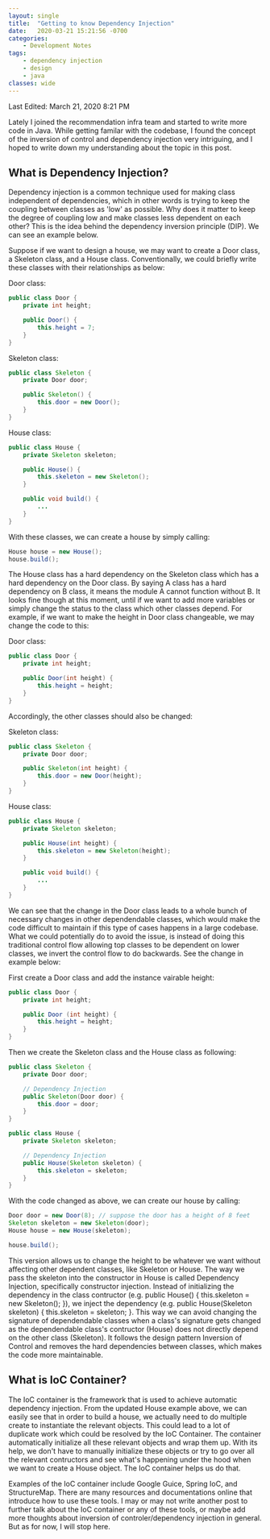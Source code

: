 ```yaml
---
layout: single
title:  "Getting to know Dependency Injection"
date:   2020-03-21 15:21:56 -0700
categories: 
    - Development Notes
tags:
    - dependency injection
    - design
    - java
classes: wide
---
```


Last Edited: March 21, 2020 8:21 PM

Lately I joined the recommendation infra team and started to write more code in Java. While getting familar with the codebase, I found the concept of the inversion of control and dependency injection very intriguing, and I hoped to write down my understanding about the topic in this post. 


## What is Dependency Injection?
Dependency injection is a common technique used for making class independent of dependencies, which in other words is trying to keep the coupling between classes as 'low' as possible. Why does it matter to keep the degree of coupling low and make classes less dependent on each other? This is the idea behind the dependency inversion principle (DIP). We can see an example below.

Suppose if we want to design a house, we may want to create a Door class, a Skeleton class, and a House class. Conventionally, we could briefly write these classes with their relationships as below:

Door class:
```java
public class Door {
	private int height;

	public Door() {
		this.height = 7;
	}
}
```	

Skeleton class:
```java
public class Skeleton {
	private Door door;

	public Skeleton() {
		this.door = new Door();
	}
}
```	

House class:
```java
public class House {
	private Skeleton skeleton;

	public House() {
		this.skeleton = new Skeleton();
	}

	public void build() {
		...
	}
}
```	

With these classes, we can create a house by simply calling:
```java
House house = new House();
house.build();
```

The House class has a hard dependency on the Skeleton class which has a hard dependency on the Door class. By saying A class has a hard dependency on B class, it means the module A cannot function without B. It looks fine though at this moment, until if we want to add more variables or simply change the status to the class which other classes depend. For example, if we want to make the height in Door class changeable, we may change the code to this:

Door class:
```java
public class Door {
	private int height;

	public Door(int height) {
		this.height = height;
	}
}
```	

Accordingly, the other classes should also be changed:

Skeleton class:
```java
public class Skeleton {
	private Door door;

	public Skeleton(int height) {
		this.door = new Door(height);
	}
}
```	

House class:
```java
public class House {
	private Skeleton skeleton;

	public House(int height) {
		this.skeleton = new Skeleton(height);
	}

	public void build() {
		...
	}
}
```	

We can see that the change in the Door class leads to a whole bunch of necessary changes in other dependendable classes, which would make the code difficult to maintain if this type of cases happens in a large codebase. What we could potentially do to avoid the issue, is instead of doing this traditional control flow allowing top classes to be dependent on lower classes, we invert the control flow to do backwards. See the change in example below:

First create a Door class and add the instance vairable height:
```java
public class Door {
	private int height;

	public Door (int height) {
		this.height = height;
	}
}
```

Then we create the Skeleton class and the House class as following:
```java
public class Skeleton {
	private Door door;

	// Dependency Injection
	public Skeleton(Door door) {
		this.door = door;
	}
}

```

```java
public class House {
	private Skeleton skeleton;

	// Dependency Injection
	public House(Skeleton skeleton) {
		this.skeleton = skeleton;
	}
}
```

With the code changed as above, we can create our house by calling:
```java
Door door = new Door(8); // suppose the door has a height of 8 feet
Skeleton skeleton = new Skeleton(door);
House house = new House(skeleton);

house.build();
```

This version allows us to change the height to be whatever we want without affecting other dependent classes, like Skeleton or House. The way we pass the skeleton into the constructor in House is called Dependency Injection, specifically constructor injection. Instead of initializing the dependency in the class contructor (e.g. public House() { this.skeleton = new Skeleton(); }), we inject the dependency (e.g. public House(Skeleton skeleton) { this.skeleton = skeleton; }. This way we can avoid changing the signature of dependendable classes when a class's signature gets changed as the dependendable class's contructor (House) does not directly depend on the other class (Skeleton). It follows the design pattern Inversion of Control and removes the hard dependencies between classes, which makes the code more maintainable.


## What is IoC Container?
The IoC container is the framework that is used to achieve automatic dependency injection. From the updated House example above, we can easily see that in order to build a house, we actually need to do multiple create to instantiate the relevant objects. This could lead to a lot of duplicate work which could be resolved by the IoC Container. The container automatically initialize all these relevant objects and wrap them up. With its help, we don't have to manually initialize these objects or try to go over all the relevant contructors and see what's happening under the hood when we want to create a House object. The IoC container helps us do that. 

Examples of the IoC container include Google Guice, Spring IoC, and StructureMap. There are many resources and documentations online that introduce how to use these tools. I may or may not write another post to further talk about the IoC container or any of these tools, or maybe add more thoughts about inversion of controler/dependency injection in general. But as for now, I will stop here.

